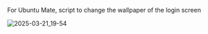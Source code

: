 For Ubuntu Mate, script to change the wallpaper of the login screen

![2025-03-21_19-54](https://github.com/user-attachments/assets/92030be9-582f-42a7-97fe-68f3618cb3ea)
